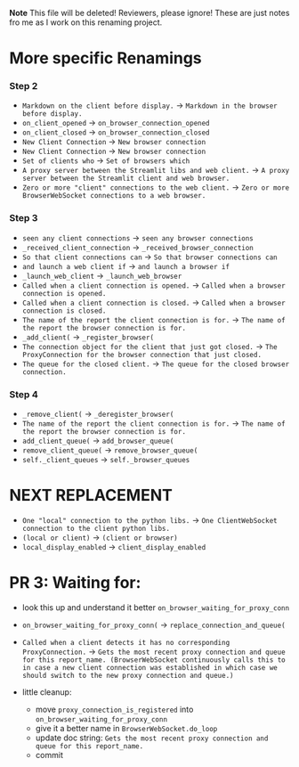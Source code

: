 **Note** This file will be deleted! Reviewers, please ignore! These are just notes fro me as I work on this renaming project.

# More specific Renamings

### Step 2

- `Markdown on the client before display.` -> `Markdown in the browser before display.`
- `on_client_opened` -> `on_browser_connection_opened`
- `on_client_closed` -> `on_browser_connection_closed`
- `New Client Connection` -> `New browser connection`
- `New Client Connection` -> `New browser connection`
- `Set of clients who` -> `Set of browsers which`
- `A proxy server between the Streamlit libs and web client.` -> `A proxy server between the Streamlit client and web browser.`
- `Zero or more "client" connections to the web client.` -> `Zero or more BrowserWebSocket connections to a web browser.`

### Step 3

- `seen any client connections` -> `seen any browser connections`
- `_received_client_connection` -> `_received_browser_connection`
- `So that client connections can` -> `So that browser connections can`
- `and launch a web client if` -> `and launch a browser if`
- `_launch_web_client` -> `_launch_web_browser`
- `Called when a client connection is opened.` -> `Called when a browser connection is opened.`
- `Called when a client connection is closed.` -> `Called when a browser connection is closed.`
- `The name of the report the client connection is for.` -> `The name of the report the browser connection is for.`
- `_add_client(` -> `_register_browser(`
- `The connection object for the client that just got closed.` -> `The ProxyConnection for the browser connection that just closed.`
- `The queue for the closed client.` -> `The queue for the closed browser connection.`

### Step 4

- `_remove_client(` -> `_deregister_browser(`
- `The name of the report the client connection is for.` -> `The name of the report the browser connection is for.`
- `add_client_queue(` -> `add_browser_queue(`
- `remove_client_queue(` -> `remove_browser_queue(`
- `self._client_queues` -> `self._browser_queues`

# NEXT REPLACEMENT

- `One "local" connection to the python libs.` -> `One ClientWebSocket connection to the client python libs.`
- `(local or client)` -> `(client or browser)`
- `local_display_enabled` -> `client_display_enabled`

# PR 3: Waiting for:

- look this up and understand it better `on_browser_waiting_for_proxy_conn`
- `on_browser_waiting_for_proxy_conn(` -> `replace_connection_and_queue(`

- `Called when a client detects it has no corresponding ProxyConnection.` -> `Gets the most recent proxy connection and queue for this report_name. (BrowserWebSocket continuously calls this to in case a new client connection was established in which case we should switch to the new proxy connection and queue.)`

- little cleanup:
  - move `proxy_connection_is_registered` into  `on_browser_waiting_for_proxy_conn`
  - give it a better name in `BrowserWebSocket.do_loop`
  - update doc string: `Gets the most recent proxy connection and queue for this report_name.`
  - commit
